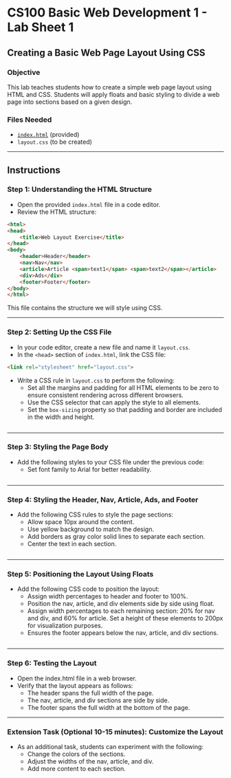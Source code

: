 # CS100 Basic Web Development 1 - Lab Sheet 1

## Creating a Basic Web Page Layout Using CSS

### Objective
This lab teaches students how to create a simple web page layout using HTML and CSS. Students will apply floats and basic styling to divide a web page into sections based on a given design.

### Files Needed
- [`index.html`](index.html) (provided)
- `layout.css` (to be created)

---

## Instructions

### Step 1: Understanding the HTML Structure
- Open the provided `index.html` file in a code editor.
- Review the HTML structure:

```html
<html>
<head>
    <title>Web Layout Exercise</title>
</head>
<body>
    <header>Header</header>
    <nav>Nav</nav>
    <article>Article <span>text1</span> <span>text2</span></article>
    <div>Ads</div>
    <footer>Footer</footer>
</body>
</html>
```

This file contains the structure we will style using CSS.

---

### Step 2: Setting Up the CSS File
- In your code editor, create a new file and name it `layout.css`.
- In the `<head>` section of `index.html`, link the CSS file:
```html
<link rel="stylesheet" href="layout.css">
```

- Write a CSS rule in `layout.css` to perform the following:
   - Set all the margins and padding for all HTML elements to be zero to ensure consistent rendering across different browsers.
   - Use the CSS selector that can apply the style to all elements.
   - Set the `box-sizing` property so that padding and border are included in the width and height.
```css
```
---
### Step 3: Styling the Page Body
- Add the following styles to your CSS file under the previous code:
    - Set font family to Arial for better readability.
```css
```

---
### Step 4: Styling the Header, Nav, Article, Ads, and Footer
- Add the following CSS rules to style the page sections:
    - Allow space 10px around the content.
    - Use yellow background to match the design.
    - Add borders as gray color solid lines to separate each section.
    - Center the text in each section.
```css
```

---
### Step 5: Positioning the Layout Using Floats
- Add the following CSS code to position the layout:
    - Assign width percentages to header and footer to 100%.
    - Position the nav, article, and div elements side by side using float.
    - Assign width percentages to each remaining section: 20% for nav and div, and 60% for article. Set a height of these elements to 200px for visualization purposes.
    - Ensures the footer appears below the nav, article, and div sections.
```css
```

---
### Step 6: Testing the Layout
- Open the index.html file in a web browser.
- Verify that the layout appears as follows:
    - The header spans the full width of the page.
    - The nav, article, and div sections are side by side.
    - The footer spans the full width at the bottom of the page.

---
### Extension Task (Optional 10-15 minutes): Customize the Layout
- As an additional task, students can experiment with the following:
    - Change the colors of the sections.
    - Adjust the widths of the nav, article, and div.
    - Add more content to each section.
